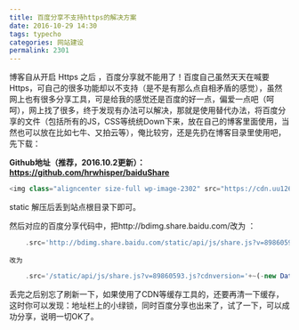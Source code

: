 ```yaml
---
title: 百度分享不支持https的解决方案
date: 2016-10-29 14:30
tags: typecho
categories: 网站建设
permalink: 2301
---
```

博客自从开启 Https 之后 ，百度分享就不能用了！百度自己虽然天天在喊要Https，可自己的很多功能却以不支持（是不是有那么点自相矛盾的感觉），虽然网上也有很多分享工具，可是给我的感觉还是百度的好一点，偏爱一点吧（呵呵），网上找了很多，终于发现有办法可以解决，那就是使用替代办法，将百度分享的文件（包括所有的JS，CSS等统统Down下来，放在自己的博客里面使用，当然也可以放在比如七牛、又拍云等），俺比较穷，还是先扔在博客目录里使用吧，先下载：

<strong>Github地址（推荐，2016.10.2更新）：<a href="https://github.com/hrwhisper/baiduShare">https://github.com/hrwhisper/baiduShare</a></strong>
```php
<img class="aligncenter size-full wp-image-2302" src="https://cdn.uu126.cn/wp-content/uploads/2016/10/baidushare_20161029141910.jpg" alt="baidushare_20161029141910" width="1000" height="390" />
```
static 解压后丢到站点根目录下即可。
<!--more-->
然后对应的百度分享代码中，把http://bdimg.share.baidu.com/改为 ：
```php
    .src='http://bdimg.share.baidu.com/static/api/js/share.js?v=89860593.js?cdnversion='+~(-new Date()/36e5)];&lt;/script&gt;
```
    改为
```php
    .src='/static/api/js/share.js?v=89860593.js?cdnversion='+~(-new Date()/36e5)];&lt;/script&gt;
```
丢完之后别忘了刷新一下，如果使用了CDN等缓存工具的，还要再清一下缓存，这时你可以发现：地址栏上的小绿锁，同时百度分享也出来了，试了一下，可以成功分享，说明一切OK了。
